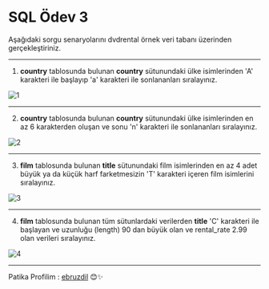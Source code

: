 # SQL Ödev 3

Aşağıdaki sorgu senaryolarını dvdrental örnek veri tabanı üzerinden gerçekleştiriniz.

---

1. **country** tablosunda bulunan **country** sütunundaki ülke isimlerinden 'A' karakteri ile başlayıp 'a' karakteri ile sonlananları sıralayınız.

![1](https://user-images.githubusercontent.com/70747048/220460667-92406e2d-940d-4871-bae4-db3f0a3841bc.png)

---
2. **country** tablosunda bulunan **country** sütunundaki ülke isimlerinden en az 6 karakterden oluşan ve sonu 'n' karakteri ile sonlananları sıralayınız.

![2](https://user-images.githubusercontent.com/70747048/220460671-93f9de46-d695-4711-8f06-8b38063c5d0a.png)

---
3. **film** tablosunda bulunan **title** sütunundaki film isimlerinden en az 4 adet büyük ya da küçük harf farketmesizin 'T' karakteri içeren film isimlerini sıralayınız.

![3](https://user-images.githubusercontent.com/70747048/220460675-19f307a2-b7b6-4a16-88bb-fb13a913b3d3.png)

---
4. **film** tablosunda bulunan tüm sütunlardaki verilerden **title** 'C' karakteri ile başlayan ve uzunluğu (length) 90 dan büyük olan ve rental_rate 2.99 olan verileri sıralayınız.


![4](https://user-images.githubusercontent.com/70747048/220460677-5add5a25-d790-494c-89ab-3fa88b41488b.png)

---


Patika Profilim : [ebruzdil](https://app.patika.dev/ebruzdil)  😊✨
